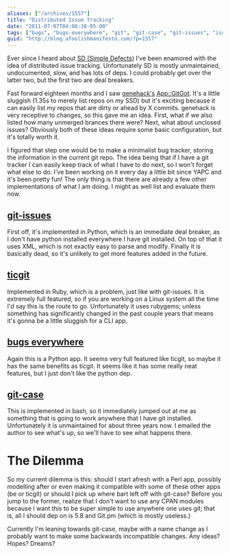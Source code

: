 ```yaml
---
aliases: ["/archives/1557"]
title: "Distributed Issue Tracking"
date: "2011-07-07T04:00:38-05:00"
tags: ["bugs", "bugs-everywhere", "git", "git-case", "git-issues", "issues", "ticgit"]
guid: "http://blog.afoolishmanifesto.com/?p=1557"
---
```

Ever since I heard about [SD (Simple Defects)](http://syncwith.us/sd/) I've been enamored with the idea of distributed issue tracking. Unfortunately SD is mostly unmaintained, undocumented, slow, and has lots of deps. I could probably get over the latter two, but the first two are deal breakers.

Fast forward eighteen months and I saw [genehack's](http://www.genehack.org/)
[App::GitGot](https://metacpan.org/module/App::GitGot). It's a little sluggish
(1.35s to merely list repos on my SSD) but it's exciting because it can easily
list my repos that are dirty or ahead by X commits. genehack is very receptive
to changes, so this gave me an idea. First, what if we also listed how many
unmerged brances there were? Next, what about unclosed issues? Obviously both of
these ideas require some basic configuration, but it's totally worth it.

I figured that step one would be to make a minimalist bug tracker, storing the information in the current git repo. The idea being that if I have a git tracker I can easily keep track of what I have to do next, so I won't forget what else to do. I've been working on it every day a little bit since YAPC and it's been pretty fun! The only thing is that there are already a few other implementations of what I am doing. I might as well list and evaluate them now.

## [git-issues](https://github.com/jwiegley/git-issues)

First off, it's implemented in Python, which is an immediate deal breaker, as I don't have python installed everywhere I have git installed. On top of that it uses XML, which is not exactly easy to parse and modify. Finally it is basically dead, so it's unlikely to get more features added in the future.

## [ticgit](https://github.com/jeffWelling/ticgit)

Implemented in Ruby, which is a problem, just like with git-issues. It is extremely full featured, so if you are working on a Linux system all the time I'd say this is the route to go. Unfortunately it uses rubygems; unless something has significantly changed in the past couple years that means it's gonna be a little sluggish for a CLI app.

## [bugs everywhere](http://docs.bugseverywhere.org/)

Again this is a Python app. It seems very full featured like ticgit, so maybe it has the same benefits as ticgit. It seems like it has some really neat features, but I just don't like the python dep.

## [git-case](https://github.com/bartman/git-case)

This is implemented in bash, so it immediately jumped out at me as something that is going to work anywhere that I have git installed. Unfortunately it is unmaintained for about three years now. I emailed the author to see what's up, so we'll have to see what happens there.

# The Dilemma

So my current dilemma is this: should I start afresh with a Perl app, possibly modelling after or even making it compatible with some of these other apps (be or ticgit) or should I pick up where bart left off with git-case? Before you jump to the former, realize that I don't want to use any CPAN modules because I want this to be super simple to use anywhere one uses git; that is, all I should dep on is 5.8 and Git.pm (which is mostly useless.)

Currently I'm leaning towards git-case, maybe with a name change as I probably want to make some backwards incompatible changes. Any ideas? Hopes? Dreams?
